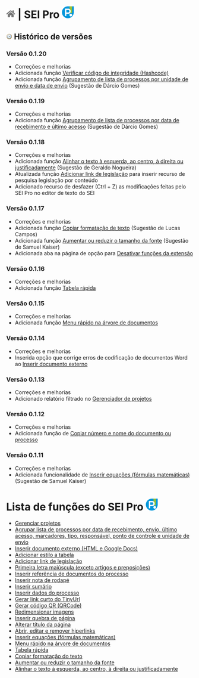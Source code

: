 # [![Home](../img/home.png)](../) |  SEI Pro ![Icone](../img/icon-32.png)

## ![SEI Pro Histórico de Versões](../img/icon-historico.png) Histórico de versões

### Versão 0.1.20

- Correções e melhorias
- Adicionada função [Verificar código de integridade (Hashcode)](../pages/HASHCODE.md)
- Adicionada função [Agrupamento de lista de processos por unidade de envio e data de envio](../pages/AGRUPAR.md) (Sugestão de Dárcio Gomes)

### Versão 0.1.19

- Correções e melhorias
- Adicionada função [Agrupamento de lista de processos por data de recebimento e último acesso](../pages/AGRUPAR.md) (Sugestão de Dárcio Gomes)

### Versão 0.1.18

- Correções e melhorias
- Adicionada função [Alinhar o texto à esquerda, ao centro, à direita ou justificadamente](../pages/ALINHARTEXTO.md) (Sugestão de Geraldo Nogueira)
- Atualizada função [Adicionar link de legislação](../pages/LINKLEGIS.md) para inserir recurso de pesquisa legislação por conteúdo
- Adicionado recurso de desfazer (Ctrl + Z) as modificações feitas pelo SEI Pro no editor de texto do SEI

### Versão 0.1.17

- Correções e melhorias
- Adicionada função [Copiar formatação de texto](../pages/COPIARFORMATACAO.md) (Sugestão de Lucas Campos)
- Adicionada função [Aumentar ou reduzir o tamanho da fonte](../pages/AUMENTARFONTE.md) (Sugestão de Samuel Kaiser)
- Adicionada aba na página de opção para [Desativar funções da extensão](../pages/DESATIVARFUNCOES.md)

### Versão 0.1.16

- Correções e melhorias
- Adicionada função [Tabela rápida](../pages/TABELARAPIDA.md)

### Versão 0.1.15

- Correções e melhorias
- Adicionada função [Menu rápido na árvore de documentos](../pages/MENURAPIDO.md)

### Versão 0.1.14

- Correções e melhorias
- Inserida opção que corrige erros de codificação de documentos Word ao [Inserir documento externo](../pages/INSERIRDOC.md)

### Versão 0.1.13

- Correções e melhorias
- Adicionado relatório filtrado no [Gerenciador de projetos](../pages/PROJETOS.md)

### Versão 0.1.12

- Correções e melhorias
- Adicionada função de [Copiar número e nome do documento ou processo](../pages/COPIARDOC.md)

### Versão 0.1.11

- Correções e melhorias
- Adicionada funcionalidade de [Inserir equações (fórmulas matemáticas)](../pages/EQUACOES.md) (Sugestão de Samuel Kaiser)

# Lista de funções do SEI Pro ![SEI Pro](../img/icon-32.png)

- [Gerenciar projetos](../pages/PROJETOS.md)
- [Agrupar  lista de processos por data de recebimento, envio, último acesso, marcadores, tipo, responsável, ponto de controle e unidade de envio](../pages/AGRUPAR.md)
- [Inserir documento externo (HTML e Google Docs)](../pages/INSERIRDOC.md)
- [Adicionar estilo a tabela](../pages/ESTILOTABELA.md)
- [Adicionar link de legislação](../pages/LINKLEGIS.md)
- [Primeira letra maiúscula (exceto artigos e preposições)](../pages/LETRAMAIUSC.md)
- [Inserir referência de documentos do processo](../pages/REFDOCUMENTOS.md)
- [Inserir nota de rodapé](../pages/NOTARODAPE.md)
- [Inserir sumário](../pages/SUMARIO.md)
- [Inserir dados do processo](../pages/DADOSPROCESSO.md)
- [Gerar link curto do TinyUrl](../pages/LINKCURTO.md)
- [Gerar código QR (QRCode)](../pages/QRCODE.md)
- [Redimensionar imagens](../pages/REDIMENSIONAIMG.md)
- [Inserir quebra de página](../pages/QUEBRAPAGINA.md)
- [Alterar título da página](../pages/TITULOPAGINA.md)
- [Abrir, editar e remover hiperlinks](../pages/ABRIRLINKS.md)
- [Inserir equações (fórmulas matemáticas)](../pages/EQUACOES.md)
- [Menu rápido na árvore de documentos](../pages/MENURAPIDO.md)
- [Tabela rápida](../pages/TABELARAPIDA.md)
- [Copiar formatação do texto](../pages/COPIARFORMATACAO.md)
- [Aumentar ou reduzir o tamanho da fonte](../pages/AUMENTARFONTE.md)
- [Alinhar o texto à esquerda, ao centro, à direita ou justificadamente](../pages/ALINHARTEXTO.md)
